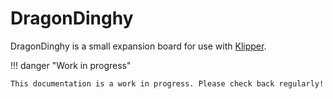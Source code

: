 # DragonDinghy

DragonDinghy is a small expansion board for use with [Klipper](https://klipper3d.org).

!!! danger "Work in progress"

    This documentation is a work in progress. Please check back regularly!